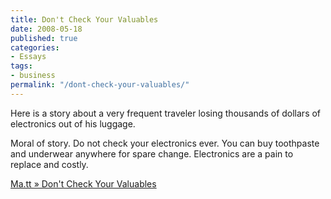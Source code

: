 ```yaml
---
title: Don't Check Your Valuables
date: 2008-05-18
published: true
categories:
- Essays
tags:
- business
permalink: "/dont-check-your-valuables/"
---
```

Here is a story about a very frequent traveler losing thousands of dollars of electronics out of his luggage.

Moral of story. Do not check your electronics ever. You can buy toothpaste and underwear anywhere for spare change. Electronics are a pain to replace and costly.

[Ma.tt » Don't Check Your Valuables](http://ma.tt/2008/05/dont-check-your-valuables/)